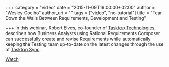 +++
category = "video"
date = "2015-11-09T19:00:00+02:00"
author = "Wesley Coelho"
author_uri = ""
tags = ["video", "no-tutorial"]
title = "Tear Down the Walls Between Requirements, Development and Testing"

+++
In this webinar, Robert Elves, co-founder of [Tasktop Technologies](http://tasktop.com), describes how Business Analysts using Rational Requirements Composer can successfully create and revise Requirements while automatically keeping the Testing team up-to-date on the latest changes through the use of [Tasktop Sync](http://tasktop.com/sync).

[Watch](https://www.youtube.com/watch?v=TDk-UdMMwIU)
